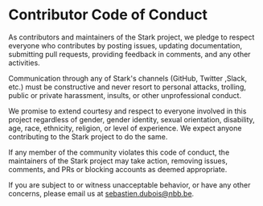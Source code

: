 # Contributor Code of Conduct

As contributors and maintainers of the Stark project, we pledge to respect everyone who contributes by posting issues, updating documentation, submitting pull requests, providing feedback in comments, and any other activities.

Communication through any of Stark's channels (GitHub, Twitter ,Slack, etc.) must be constructive and never resort to personal attacks, trolling, public or private harassment, insults, or other unprofessional conduct.

We promise to extend courtesy and respect to everyone involved in this project regardless of gender, gender identity, sexual orientation, disability, age, race, ethnicity, religion, or level of experience. We expect anyone contributing to the Stark project to do the same.

If any member of the community violates this code of conduct, the maintainers of the Stark project may take action, removing issues, comments, and PRs or blocking accounts as deemed appropriate.

If you are subject to or witness unacceptable behavior, or have any other concerns, please email us at [sebastien.dubois@nbb.be](mailto:sebastien.dubois@nbb.be).
